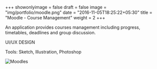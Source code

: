 +++
showonlyimage = false
draft = false
image = "img/portfolio/moodle.png"
date = "2016-11-05T18:25:22+05:30"
title = "Moodle - Course Management"
weight = 2
+++

An application provides courses management including progress, timetables, deadlines and group discussion.

UI/UX DESIGN

Tools: Sketch, Illustration, Photoshop
<!--more-->

![Moodles](/img/portfolio//course.png)

